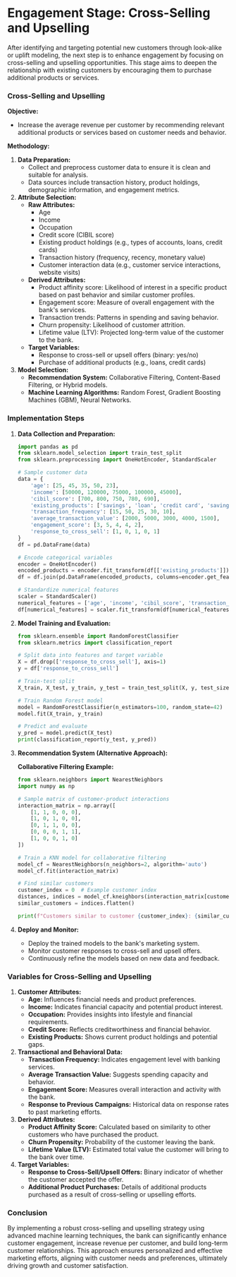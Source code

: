 # Engagement Stage: Cross-Selling and Upselling

After identifying and targeting potential new customers through look-alike or uplift modeling, the next step is to enhance engagement by focusing on cross-selling and upselling opportunities. This stage aims to deepen the relationship with existing customers by encouraging them to purchase additional products or services.

### Cross-Selling and Upselling

**Objective:**

- Increase the average revenue per customer by recommending relevant additional products or services based on customer needs and behavior.

**Methodology:**

1. **Data Preparation:**
    - Collect and preprocess customer data to ensure it is clean and suitable for analysis.
    - Data sources include transaction history, product holdings, demographic information, and engagement metrics.
2. **Attribute Selection:**
    - **Raw Attributes:**
        - Age
        - Income
        - Occupation
        - Credit score (CIBIL score)
        - Existing product holdings (e.g., types of accounts, loans, credit cards)
        - Transaction history (frequency, recency, monetary value)
        - Customer interaction data (e.g., customer service interactions, website visits)
    - **Derived Attributes:**
        - Product affinity score: Likelihood of interest in a specific product based on past behavior and similar customer profiles.
        - Engagement score: Measure of overall engagement with the bank's services.
        - Transaction trends: Patterns in spending and saving behavior.
        - Churn propensity: Likelihood of customer attrition.
        - Lifetime value (LTV): Projected long-term value of the customer to the bank.
    - **Target Variables:**
        - Response to cross-sell or upsell offers (binary: yes/no)
        - Purchase of additional products (e.g., loans, credit cards)
3. **Model Selection:**
    - **Recommendation System:** Collaborative Filtering, Content-Based Filtering, or Hybrid models.
    - **Machine Learning Algorithms:** Random Forest, Gradient Boosting Machines (GBM), Neural Networks.

### Implementation Steps

1. **Data Collection and Preparation:**
    
    ```python
    import pandas as pd
    from sklearn.model_selection import train_test_split
    from sklearn.preprocessing import OneHotEncoder, StandardScaler
    
    # Sample customer data
    data = {
        'age': [25, 45, 35, 50, 23],
        'income': [50000, 120000, 75000, 100000, 45000],
        'cibil_score': [700, 800, 750, 780, 690],
        'existing_products': ['savings', 'loan', 'credit card', 'savings', 'loan'],
        'transaction_frequency': [15, 50, 25, 30, 10],
        'average_transaction_value': [2000, 5000, 3000, 4000, 1500],
        'engagement_score': [3, 5, 4, 4, 2],
        'response_to_cross_sell': [1, 0, 1, 0, 1]
    }
    df = pd.DataFrame(data)
    
    # Encode categorical variables
    encoder = OneHotEncoder()
    encoded_products = encoder.fit_transform(df[['existing_products']]).toarray()
    df = df.join(pd.DataFrame(encoded_products, columns=encoder.get_feature_names_out(['existing_products']))).drop('existing_products', axis=1)
    
    # Standardize numerical features
    scaler = StandardScaler()
    numerical_features = ['age', 'income', 'cibil_score', 'transaction_frequency', 'average_transaction_value', 'engagement_score']
    df[numerical_features] = scaler.fit_transform(df[numerical_features])
    
    ```
    
2. **Model Training and Evaluation:**
    
    ```python
    from sklearn.ensemble import RandomForestClassifier
    from sklearn.metrics import classification_report
    
    # Split data into features and target variable
    X = df.drop(['response_to_cross_sell'], axis=1)
    y = df['response_to_cross_sell']
    
    # Train-test split
    X_train, X_test, y_train, y_test = train_test_split(X, y, test_size=0.2, random_state=42)
    
    # Train Random Forest model
    model = RandomForestClassifier(n_estimators=100, random_state=42)
    model.fit(X_train, y_train)
    
    # Predict and evaluate
    y_pred = model.predict(X_test)
    print(classification_report(y_test, y_pred))
    
    ```
    
3. **Recommendation System (Alternative Approach):**
    
    **Collaborative Filtering Example:**
    
    ```python
    from sklearn.neighbors import NearestNeighbors
    import numpy as np
    
    # Sample matrix of customer-product interactions
    interaction_matrix = np.array([
        [1, 1, 0, 0, 0],
        [1, 0, 1, 0, 0],
        [0, 1, 1, 0, 0],
        [0, 0, 0, 1, 1],
        [1, 0, 0, 1, 0]
    ])
    
    # Train a KNN model for collaborative filtering
    model_cf = NearestNeighbors(n_neighbors=2, algorithm='auto')
    model_cf.fit(interaction_matrix)
    
    # Find similar customers
    customer_index = 0  # Example customer index
    distances, indices = model_cf.kneighbors(interaction_matrix[customer_index].reshape(1, -1), n_neighbors=2)
    similar_customers = indices.flatten()
    
    print(f"Customers similar to customer {customer_index}: {similar_customers}")
    
    ```
    
4. **Deploy and Monitor:**
    - Deploy the trained models to the bank's marketing system.
    - Monitor customer responses to cross-sell and upsell offers.
    - Continuously refine the models based on new data and feedback.

### Variables for Cross-Selling and Upselling

1. **Customer Attributes:**
    - **Age:** Influences financial needs and product preferences.
    - **Income:** Indicates financial capacity and potential product interest.
    - **Occupation:** Provides insights into lifestyle and financial requirements.
    - **Credit Score:** Reflects creditworthiness and financial behavior.
    - **Existing Products:** Shows current product holdings and potential gaps.
2. **Transactional and Behavioral Data:**
    - **Transaction Frequency:** Indicates engagement level with banking services.
    - **Average Transaction Value:** Suggests spending capacity and behavior.
    - **Engagement Score:** Measures overall interaction and activity with the bank.
    - **Response to Previous Campaigns:** Historical data on response rates to past marketing efforts.
3. **Derived Attributes:**
    - **Product Affinity Score:** Calculated based on similarity to other customers who have purchased the product.
    - **Churn Propensity:** Probability of the customer leaving the bank.
    - **Lifetime Value (LTV):** Estimated total value the customer will bring to the bank over time.
4. **Target Variables:**
    - **Response to Cross-Sell/Upsell Offers:** Binary indicator of whether the customer accepted the offer.
    - **Additional Product Purchases:** Details of additional products purchased as a result of cross-selling or upselling efforts.

### Conclusion

By implementing a robust cross-selling and upselling strategy using advanced machine learning techniques, the bank can significantly enhance customer engagement, increase revenue per customer, and build long-term customer relationships. This approach ensures personalized and effective marketing efforts, aligning with customer needs and preferences, ultimately driving growth and customer satisfaction.
